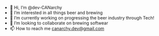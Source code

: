 - 👋 Hi, I’m @dev-CANarchy
- 👀 I’m interested in all things beer and brewing
- 🌱 I’m currently working on progressing the beer industry through Tech!
- 💞️ I’m looking to collaborate on brewing softwear
- 📫 How to reach me canarchy.dev@gmail.com

<!---
dev-CANarchy/dev-CANarchy is a ✨ special ✨ repository because its `README.md` (this file) appears on your GitHub profile.
You can click the Preview link to take a look at your changes.
--->
